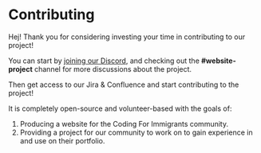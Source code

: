 # Contributing

Hej! Thank you for considering investing your time in contributing to our project!

You can start by [joining our Discord](https://discord.gg/sQqq5qRbQq), and checking out the **#website-project** channel for more discussions about the project.

Then get access to our Jira & Confluence and start contributing to the project!

It is completely open-source and volunteer-based with the goals of:

1. Producing a website for the Coding For Immigrants community.
2. Providing a project for our community to work on to gain experience in and use on their portfolio.

